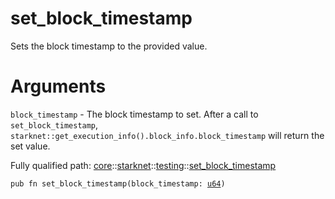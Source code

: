 # set_block_timestamp

Sets the block timestamp to the provided value.
# Arguments

`block_timestamp` - The block timestamp to set.
After a call to `set_block_timestamp`,
`starknet::get_execution_info().block_info.block_timestamp` will return the set value.

Fully qualified path: [core](./core.md)::[starknet](./core-starknet.md)::[testing](./core-starknet-testing.md)::[set_block_timestamp](./core-starknet-testing-set_block_timestamp.md)

<pre><code class="language-cairo">pub fn set_block_timestamp(block_timestamp: <a href="core-integer-u64.html">u64</a>)</code></pre>

